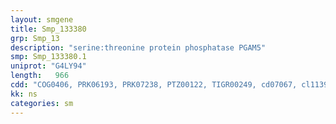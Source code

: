 ```yaml
---
layout: smgene
title: Smp_133380
grp: Smp_13
description: "serine:threonine protein phosphatase PGAM5"
smp: Smp_133380.1
uniprot: "G4LY94"
length:   966
cdd: "COG0406, PRK06193, PRK07238, PTZ00122, TIGR00249, cd07067, cl11399, pfam00300, smart00855"
kk: ns
categories: sm
---
```

